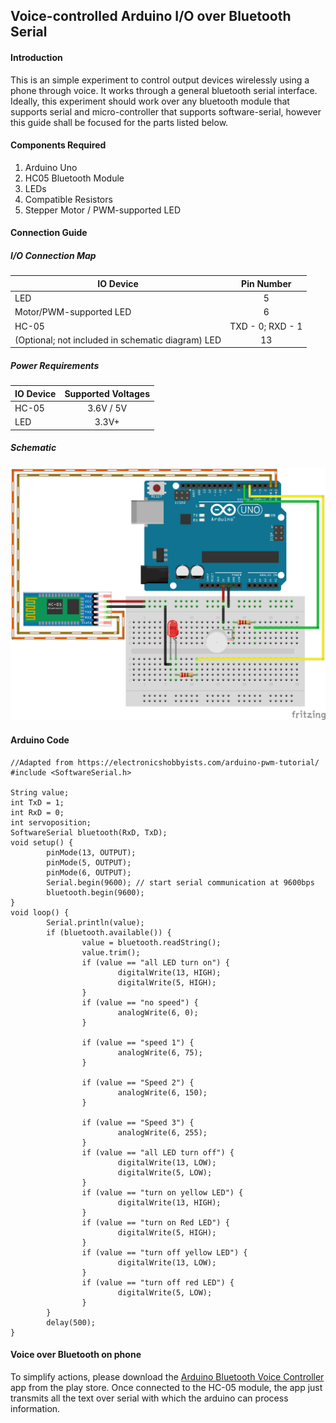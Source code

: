 ## Voice-controlled Arduino I/O over Bluetooth Serial

#### Introduction
This is an simple experiment to control output devices wirelessly using a phone through voice. It works through a general bluetooth serial interface. Ideally, this experiment should work over any bluetooth module that supports serial and micro-controller that supports software-serial, however this guide shall be focused for the parts listed below.

#### Components Required
1. Arduino Uno
2. HC05 Bluetooth Module
3. LEDs
4. Compatible Resistors
5. Stepper Motor / PWM-supported LED

#### Connection Guide

##### I/O Connection Map
| IO Device        | Pin Number           |
| ------------- |:-------------:| 
| LED     | 5 |
| Motor/PWM-supported LED     | 6      |
| HC-05| TXD - 0; RXD - 1|
| (Optional; not included in schematic diagram) LED| 13     |

##### Power Requirements
| IO Device        | Supported Voltages          |
| ------------- |:-------------:| 
| HC-05     | 3.6V / 5V |
| LED	| 3.3V+|

##### Schematic
![Image](IOTBT_SCH.png)

#### Arduino Code
```
//Adapted from https://electronicshobbyists.com/arduino-pwm-tutorial/
#include <SoftwareSerial.h>

String value;
int TxD = 1;
int RxD = 0;
int servoposition;
SoftwareSerial bluetooth(RxD, TxD);
void setup() {
        pinMode(13, OUTPUT);
        pinMode(5, OUTPUT);
        pinMode(6, OUTPUT);
        Serial.begin(9600); // start serial communication at 9600bps
        bluetooth.begin(9600);
}
void loop() {
        Serial.println(value);
        if (bluetooth.available()) {
                value = bluetooth.readString();
                value.trim();
                if (value == "all LED turn on") {
                        digitalWrite(13, HIGH);
                        digitalWrite(5, HIGH);
                }
                if (value == "no speed") {
                        analogWrite(6, 0);
                }

                if (value == "speed 1") {
                        analogWrite(6, 75);
                }

                if (value == "Speed 2") {
                        analogWrite(6, 150);
                }

                if (value == "Speed 3") {
                        analogWrite(6, 255);
                }
                if (value == "all LED turn off") {
                        digitalWrite(13, LOW);
                        digitalWrite(5, LOW);
                }
                if (value == "turn on yellow LED") {
                        digitalWrite(13, HIGH);
                }
                if (value == "turn on Red LED") {
                        digitalWrite(5, HIGH);
                }
                if (value == "turn off yellow LED") {
                        digitalWrite(13, LOW);
                }
                if (value == "turn off red LED") {
                        digitalWrite(5, LOW);
                }
        }
        delay(500);
}

```

#### Voice over Bluetooth on phone

To simplify actions, please download the [Arduino Bluetooth Voice Controller](https://play.google.com/store/apps/details?id=appinventor.ai_nitinpandit_00.Arduino_bluetooth_voice_controller&hl=en_IN) app from the play store. Once connected to the HC-05 module, the app just transmits all the text over serial with which the arduino can process information.

